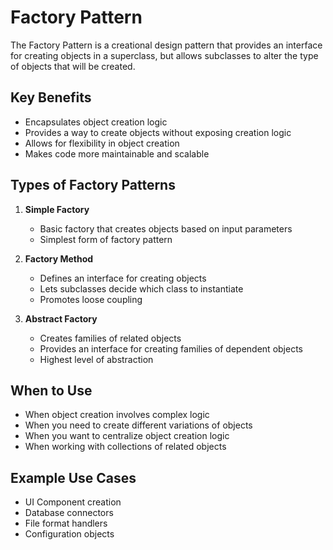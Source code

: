 # Factory Pattern

The Factory Pattern is a creational design pattern that provides an interface for creating objects in a superclass, but allows subclasses to alter the type of objects that will be created.

## Key Benefits

- Encapsulates object creation logic
- Provides a way to create objects without exposing creation logic
- Allows for flexibility in object creation
- Makes code more maintainable and scalable

## Types of Factory Patterns

1. **Simple Factory**

   - Basic factory that creates objects based on input parameters
   - Simplest form of factory pattern

2. **Factory Method**

   - Defines an interface for creating objects
   - Lets subclasses decide which class to instantiate
   - Promotes loose coupling

3. **Abstract Factory**
   - Creates families of related objects
   - Provides an interface for creating families of dependent objects
   - Highest level of abstraction

## When to Use

- When object creation involves complex logic
- When you need to create different variations of objects
- When you want to centralize object creation logic
- When working with collections of related objects

## Example Use Cases

- UI Component creation
- Database connectors
- File format handlers
- Configuration objects
